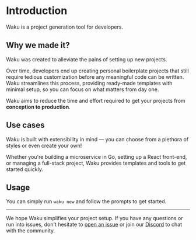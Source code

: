 # Introduction

Waku is a project generation tool for developers.

## Why we made it?

Waku was created to alleviate the pains of setting up new projects.

Over time, developers end up creating personal boilerplate projects
that still require tedious customization before any meaningful code
can be written. Waku streamlines this process, providing ready-made
templates with minimal setup, so you can focus on what matters from
day one.

Waku aims to reduce the time and effort required to get your projects
from **conception to production**.

## Use cases

Waku is built with extensibility in mind — you can choose from a
plethora of styles or even create your own!

Whether you're building a microservice in Go, setting up a React
front-end, or managing a full-stack project, Waku provides templates
and tools to get started quickly.

## Usage

You can simply run `waku new` and follow the prompts to get started.

---

We hope Waku simplifies your project setup. If you have any questions or
run into issues, don't hesitate to [open an issue][iss] or join our
[Discord][dis] to chat with the community.

[iss]: https://github.com/caffeine-addictt/waku/issues/new/choose
[dis]: https://discord.gg/NcRFkVTcaw
